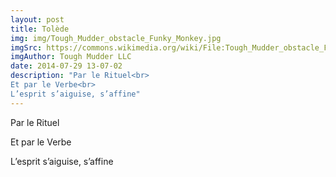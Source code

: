 ```yaml
---
layout: post
title: Tolède
img: img/Tough_Mudder_obstacle_Funky_Monkey.jpg
imgSrc: https://commons.wikimedia.org/wiki/File:Tough_Mudder_obstacle_Funky_Monkey.jpg
imgAuthor: Tough Mudder LLC
date: 2014-07-29 13-07-02
description: "Par le Rituel<br>
Et par le Verbe<br>
L’esprit s’aiguise, s’affine"
---
```

Par le Rituel

Et par le Verbe

L’esprit s’aiguise, s’affine
